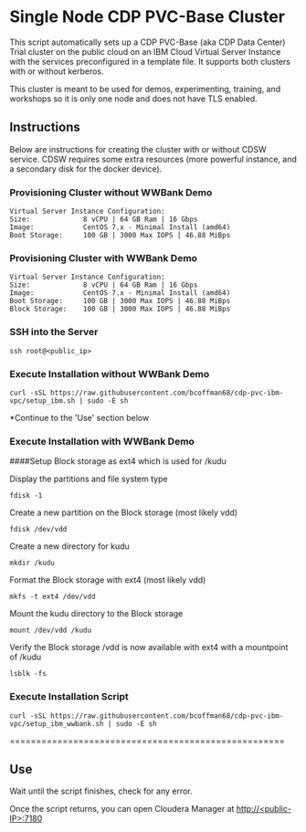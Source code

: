 # Single Node CDP PVC-Base Cluster
This script automatically sets up a CDP PVC-Base (aka CDP Data Center) Trial cluster on the public cloud on an IBM Cloud Virtual Server Instance with the services preconfigured in a template file. It supports both clusters with or without kerberos.

This cluster is meant to be used for demos, experimenting, training, and workshops so it is only one node and does not have TLS enabled.

## Instructions

Below are instructions for creating the cluster with or without CDSW service. CDSW requires some extra resources (more powerful instance, and a secondary disk for the docker device).

### Provisioning Cluster without WWBank Demo
```
Virtual Server Instance Configuration:
Size:             8 vCPU | 64 GB Ram | 16 Gbps
Image:            CentOS 7.x - Minimal Install (amd64)
Boot Storage:     100 GB | 3000 Max IOPS | 46.88 MiBps
```
### Provisioning Cluster with WWBank Demo
```
Virtual Server Instance Configuration:
Size:             8 vCPU | 64 GB Ram | 16 Gbps
Image:            CentOS 7.x - Minimal Install (amd64)
Boot Storage:     100 GB | 3000 Max IOPS | 46.88 MiBps
Block Storage:    100 GB | 3000 Max IOPS | 46.88 MiBps
```

### SSH into the Server
```
ssh root@<public_ip>
```

### Execute Installation without WWBank Demo
```
curl -sSL https://raw.githubusercontent.com/bcoffman68/cdp-pvc-ibm-vpc/setup_ibm.sh | sudo -E sh
```

*Continue to the 'Use' section below


### Execute Installation with WWBank Demo
####Setup Block storage as ext4 which is used for /kudu

Display the partitions and file system type
```
fdisk -1
```

Create a new partition on the Block storage (most likely vdd)
```
fdisk /dev/vdd
```

Create a new directory for kudu
```
mkdir /kudu
```

Format the Block storage with ext4 (most likely vdd)
```
mkfs -t ext4 /dev/vdd
```

Mount the kudu directory to the Block storage
```
mount /dev/vdd /kudu
```

Verify the Block storage /vdd is now available with ext4 with a mountpoint of /kudu
```
lsblk -fs
```

### Execute Installation Script
```
curl -sSL https://raw.githubusercontent.com/bcoffman68/cdp-pvc-ibm-vpc/setup_ibm_wwbank.sh | sudo -E sh
```

====================================================
## Use
Wait until the script finishes, check for any error.

Once the script returns, you can open Cloudera Manager at [http://\<public-IP\>:7180](http://<public-IP>:7180)

